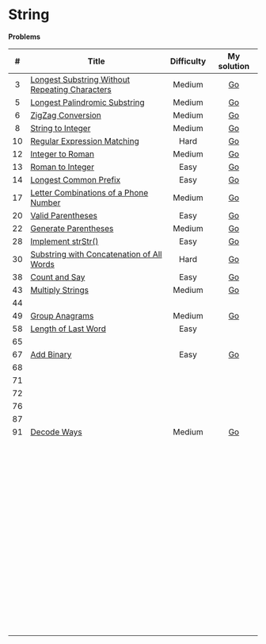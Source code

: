 # String



**Problems**

|  #   | Title                                                        | Difficulty |                         My solution                          |
| :--: | ------------------------------------------------------------ | :--------: | :----------------------------------------------------------: |
|  3   | [Longest Substring Without Repeating Characters](https://github.com/Apollo4634/LeetCode/blob/master/problem/hash_table/0003_LongestSubstringWithoutRepeatingCharacters.md) |   Medium   | [Go](https://github.com/Apollo4634/LeetCode/tree/master/src/hash_table/solution/LongestSubstring_3.java) |
|  5   | [Longest Palindromic Substring](https://github.com/Apollo4634/LeetCode/blob/master/problem/string/0005_LongestPalindromicSubstring.md) |   Medium   | [Go](https://github.com/Apollo4634/LeetCode/tree/master/src/string/solution/LongestPalindromicSubstring_5.java) |
|  6   | [ZigZag Conversion](https://github.com/Apollo4634/LeetCode/blob/master/problem/string/0006_ZigZagConversion.md) |   Medium   | [Go](https://github.com/Apollo4634/LeetCode/tree/master/src/string/solution/ZigZagConversion_6.java) |
|  8   | [String to Integer](https://github.com/Apollo4634/LeetCode/blob/master/problem/math/0008_StringToInteger.md) |   Medium   | [Go](https://github.com/Apollo4634/LeetCode/tree/master/src/math/solution/StringToInteger_8.java) |
|  10  | [Regular Expression Matching](https://github.com/Apollo4634/LeetCode/blob/master/problem/string/0010_RegularExpressionMatching.md) |    Hard    | [Go](https://github.com/Apollo4634/LeetCode/tree/master/src/string/solution/RegularExpressionMatching_10.java) |
|  12  | [Integer to Roman](https://github.com/Apollo4634/LeetCode/blob/master/problem/math/0012_IntegerToRoman.md) |   Medium   | [Go](https://github.com/Apollo4634/LeetCode/tree/master/src/math/solution/IntegerToRoman_12.java) |
|  13  | [Roman to Integer](https://github.com/Apollo4634/LeetCode/blob/master/problem/math/0013_RomanToInteger.md) |    Easy    | [Go](https://github.com/Apollo4634/LeetCode/tree/master/src/math/solution/RomanToInteger_12.java) |
|  14  | [Longest Common Prefix](https://github.com/Apollo4634/LeetCode/blob/master/problem/string/0014_LongestCommonPrefix.md) |    Easy    | [Go](https://github.com/Apollo4634/LeetCode/tree/master/src/string/solution/LongestCommonPrefix_14.java) |
|  17  | [Letter Combinations of a Phone Number](https://github.com/Apollo4634/LeetCode/blob/master/problem/string/0017_LetterCombinationsOfAPhoneNumber.md) |   Medium   | [Go](https://github.com/Apollo4634/LeetCode/tree/master/src/string/solution/LetterCombinationsOfAPhoneNumber_17.java) |
|  20  | [Valid Parentheses](https://github.com/Apollo4634/LeetCode/blob/master/problem/string/0020_ValidParentheses.md) |    Easy    | [Go](https://github.com/Apollo4634/LeetCode/tree/master/src/string/solution/ValidParentheses_20.java) |
|  22  | [Generate Parentheses](https://github.com/Apollo4634/LeetCode/blob/master/problem/string/0022_GenerateParentheses.md) |   Medium   | [Go](https://github.com/Apollo4634/LeetCode/tree/master/src/string/solution/ValidParentheses_22.java) |
|  28  | [Implement strStr()](https://github.com/Apollo4634/LeetCode/blob/master/problem/two_pointers/0028_ImplementStrStr.md) |    Easy    | [Go](https://github.com/Apollo4634/LeetCode/blob/master/solution/two_pointers/solution/ImplementStrStr_28.java) |
|  30  | [Substring with Concatenation of All Words](https://github.com/Apollo4634/LeetCode/blob/master/problem/hash_table/0030_SubstringWithConcatenationOfAllWords.md) |    Hard    | [Go](https://github.com/Apollo4634/LeetCode/tree/master/src/hash_table/solution/SubstringWithConcatenationOfAllWords_30.java) |
|  38  | [Count and Say](https://leetcode.com/problems/count-and-say) |    Easy    | [Go](https://github.com/Apollo4634/LeetCode/tree/master/src/string/solution/CountAndSay_38.java) |
|  43  | [Multiply Strings](https://leetcode.com/problems/multiply-strings) |   Medium   | [Go](https://github.com/Apollo4634/LeetCode/tree/master/src/math/solution/MultiplyStrings_43.java) |
|  44  |                                                              |            |                                                              |
|  49  | [Group Anagrams](https://leetcode.com/problems/group-anagrams) |   Medium   | [Go](https://github.com/Apollo4634/LeetCode/tree/master/src/hash_table/solution/GroupAnagrams_49.java) |
|  58  | [Length of Last Word](https://leetcode.com/problems/length-of-last-word) |    Easy    |                                                              |
|  65  |                                                              |            |                                                              |
|  67  | [Add Binary](https://leetcode.com/problems/add-binary)       |    Easy    | [Go](https://github.com/Apollo4634/LeetCode/tree/master/src/math/solution/AddBinary_67.java) |
|  68  |                                                              |            |                                                              |
|  71  |                                                              |            |                                                              |
|  72  |                                                              |            |                                                              |
|  76  |                                                              |            |                                                              |
|  87  |                                                              |            |                                                              |
|  91  | [Decode Ways](https://leetcode.com/problems/decode-ways)     |   Medium   | [Go](https://github.com/Apollo4634/LeetCode/tree/master/src/string/solution/DecodeWays_91.java) |
|      |                                                              |            |                                                              |
|      |                                                              |            |                                                              |
|      |                                                              |            |                                                              |
|      |                                                              |            |                                                              |
|      |                                                              |            |                                                              |
|      |                                                              |            |                                                              |
|      |                                                              |            |                                                              |
|      |                                                              |            |                                                              |
|      |                                                              |            |                                                              |
|      |                                                              |            |                                                              |
|      |                                                              |            |                                                              |
|      |                                                              |            |                                                              |
|      |                                                              |            |                                                              |
|      |                                                              |            |                                                              |
|      |                                                              |            |                                                              |
|      |                                                              |            |                                                              |
|      |                                                              |            |                                                              |
|      |                                                              |            |                                                              |
|      |                                                              |            |                                                              |
|      |                                                              |            |                                                              |
|      |                                                              |            |                                                              |
|      |                                                              |            |                                                              |
|      |                                                              |            |                                                              |
|      |                                                              |            |                                                              |
|      |                                                              |            |                                                              |
|      |                                                              |            |                                                              |
|      |                                                              |            |                                                              |
|      |                                                              |            |                                                              |
|      |                                                              |            |                                                              |
|      |                                                              |            |                                                              |
|      |                                                              |            |                                                              |
|      |                                                              |            |                                                              |
|      |                                                              |            |                                                              |
|      |                                                              |            |                                                              |
|      |                                                              |            |                                                              |
|      |                                                              |            |                                                              |
|      |                                                              |            |                                                              |
|      |                                                              |            |                                                              |
|      |                                                              |            |                                                              |
|      |                                                              |            |                                                              |
|      |                                                              |            |                                                              |
|      |                                                              |            |                                                              |
|      |                                                              |            |                                                              |
|      |                                                              |            |                                                              |
|      |                                                              |            |                                                              |
|      |                                                              |            |                                                              |
|      |                                                              |            |                                                              |
|      |                                                              |            |                                                              |
|      |                                                              |            |                                                              |
|      |                                                              |            |                                                              |
|      |                                                              |            |                                                              |
|      |                                                              |            |                                                              |
|      |                                                              |            |                                                              |
|      |                                                              |            |                                                              |
|      |                                                              |            |                                                              |
|      |                                                              |            |                                                              |
|      |                                                              |            |                                                              |
|      |                                                              |            |                                                              |
|      |                                                              |            |                                                              |
|      |                                                              |            |                                                              |
|      |                                                              |            |                                                              |
|      |                                                              |            |                                                              |
|      |                                                              |            |                                                              |
|      |                                                              |            |                                                              |
|      |                                                              |            |                                                              |
|      |                                                              |            |                                                              |


